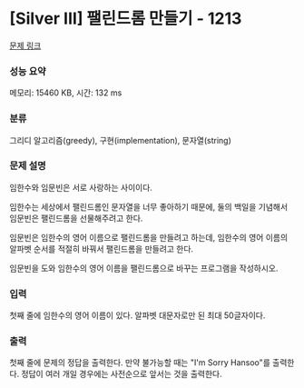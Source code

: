 # [Silver III] 팰린드롬 만들기 - 1213 

[문제 링크](https://www.acmicpc.net/problem/1213) 

### 성능 요약

메모리: 15460 KB, 시간: 132 ms

### 분류

그리디 알고리즘(greedy), 구현(implementation), 문자열(string)

### 문제 설명

<p>임한수와 임문빈은 서로 사랑하는 사이이다.</p>

<p>임한수는 세상에서 팰린드롬인 문자열을 너무 좋아하기 때문에, 둘의 백일을 기념해서 임문빈은 팰린드롬을 선물해주려고 한다.</p>

<p>임문빈은 임한수의 영어 이름으로 팰린드롬을 만들려고 하는데, 임한수의 영어 이름의 알파벳 순서를 적절히 바꿔서 팰린드롬을 만들려고 한다.</p>

<p>임문빈을 도와 임한수의 영어 이름을 팰린드롬으로 바꾸는 프로그램을 작성하시오.</p>

### 입력 

 <p>첫째 줄에 임한수의 영어 이름이 있다. 알파벳 대문자로만 된 최대 50글자이다.</p>

### 출력 

 <p>첫째 줄에 문제의 정답을 출력한다. 만약 불가능할 때는 "I'm Sorry Hansoo"를 출력한다. 정답이 여러 개일 경우에는 사전순으로 앞서는 것을 출력한다.</p>

